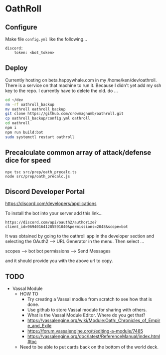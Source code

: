 # OathRoll

## Configure

Make file `config.yml` like the following...

```
discord:
    token: <bot_token>
```

## Deploy

Currently hosting on beta.happywhale.com in my /home/ken/dev/oathroll. There is a service on that machine to run it.
Because I didn't yet add my ssh key to the repo. I currently have to delete the old. do ...

```sh
cd ~/dev
rm -rf oathroll_backup
mv oathroll oathroll_backup
git clone https://github.com/crowmagnumb/oathroll.git
cp oathroll_backup/config.yml oathroll
cd oathroll
npm i
npm run build:bot
sudo systemctl restart oathroll
```

## Precalculate common array of attack/defense dice for speed

```
npx tsc src/prep/oath_precalc.ts
node src/prep/oath_precalc.js
```

## Discord Developer Portal

https://discord.com/developers/applications

To install the bot into your server add this link...

```
https://discord.com/api/oauth2/authorize?client_id=969401641285591040&permissions=2048&scope=bot
```

It was obtained by going to the oathroll app in the developer section and selecting the OAuth2 --> URL Generator in the menu. Then select ...

scopes --> bot
bot permissions --> Send Messages

and it should provide you with the above url to copy.

## TODO

-   Vassal Module
    -   HOW TO
        -   Try creating a Vassal modlue from scratch to see how that is done.
        -   Use github to store Vassal module for sharing with others.
        -   What is the Vassal Module Editor. Where do you get that?
        -   https://vassalengine.org/wiki/Module:Oath:_Chronicles_of_Empire_and_Exile
        -   https://forum.vassalengine.org/t/editing-a-module/7485
        -   https://vassalengine.org/doc/latest/ReferenceManual/index.html#toc
    -   Need to be able to put cards back on the bottom of the world deck.
